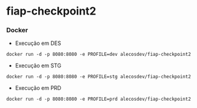# fiap-checkpoint2
### Docker

* Execução em DES

```
docker run -d -p 8080:8080 -e PROFILE=dev alecosdev/fiap-checkpoint2
```

* Execução em STG

```
docker run -d -p 8080:8080 -e PROFILE=stg alecosdev/fiap-checkpoint2
```

* Execução em PRD

```
docker run -d -p 8080:8080 -e PROFILE=prd alecosdev/fiap-checkpoint2
```